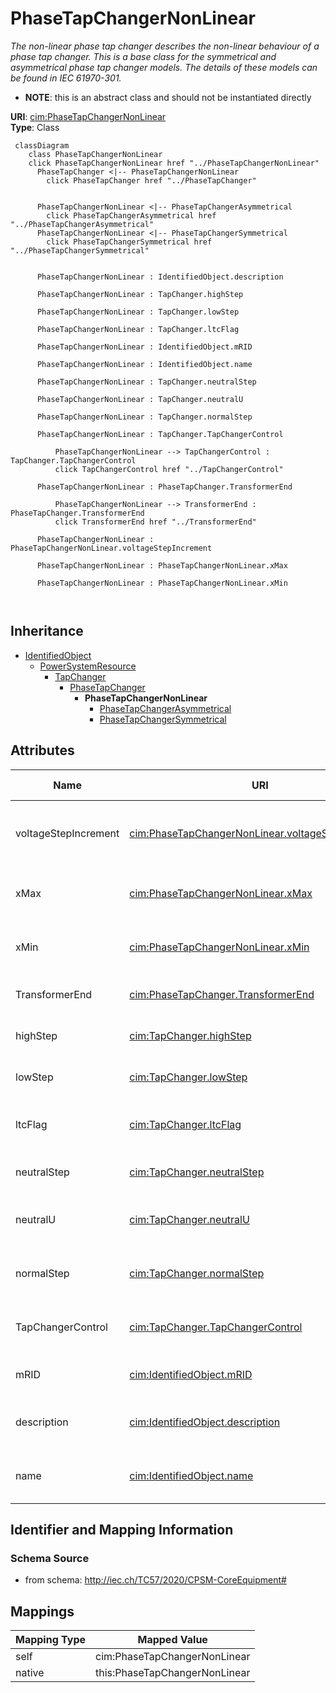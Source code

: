 # PhaseTapChangerNonLinear


_The non-linear phase tap changer describes the non-linear behaviour of a phase tap changer. This is a base class for the symmetrical and asymmetrical phase tap changer models. The details of these models can be found in IEC 61970-301._




* __NOTE__: this is an abstract class and should not be instantiated directly


**URI**: [cim:PhaseTapChangerNonLinear](http://iec.ch/TC57/CIM100#PhaseTapChangerNonLinear)<br />
**Type**: Class




```mermaid
 classDiagram
    class PhaseTapChangerNonLinear
    click PhaseTapChangerNonLinear href "../PhaseTapChangerNonLinear"
      PhaseTapChanger <|-- PhaseTapChangerNonLinear
        click PhaseTapChanger href "../PhaseTapChanger"
      

      PhaseTapChangerNonLinear <|-- PhaseTapChangerAsymmetrical
        click PhaseTapChangerAsymmetrical href "../PhaseTapChangerAsymmetrical"
      PhaseTapChangerNonLinear <|-- PhaseTapChangerSymmetrical
        click PhaseTapChangerSymmetrical href "../PhaseTapChangerSymmetrical"
      
      
      PhaseTapChangerNonLinear : IdentifiedObject.description
        
      PhaseTapChangerNonLinear : TapChanger.highStep
        
      PhaseTapChangerNonLinear : TapChanger.lowStep
        
      PhaseTapChangerNonLinear : TapChanger.ltcFlag
        
      PhaseTapChangerNonLinear : IdentifiedObject.mRID
        
      PhaseTapChangerNonLinear : IdentifiedObject.name
        
      PhaseTapChangerNonLinear : TapChanger.neutralStep
        
      PhaseTapChangerNonLinear : TapChanger.neutralU
        
      PhaseTapChangerNonLinear : TapChanger.normalStep
        
      PhaseTapChangerNonLinear : TapChanger.TapChangerControl
        
          PhaseTapChangerNonLinear --> TapChangerControl : TapChanger.TapChangerControl
          click TapChangerControl href "../TapChangerControl"
        
      PhaseTapChangerNonLinear : PhaseTapChanger.TransformerEnd
        
          PhaseTapChangerNonLinear --> TransformerEnd : PhaseTapChanger.TransformerEnd
          click TransformerEnd href "../TransformerEnd"
        
      PhaseTapChangerNonLinear : PhaseTapChangerNonLinear.voltageStepIncrement
        
      PhaseTapChangerNonLinear : PhaseTapChangerNonLinear.xMax
        
      PhaseTapChangerNonLinear : PhaseTapChangerNonLinear.xMin
        
      
```





## Inheritance
* [IdentifiedObject](IdentifiedObject.md)
    * [PowerSystemResource](PowerSystemResource.md)
        * [TapChanger](TapChanger.md)
            * [PhaseTapChanger](PhaseTapChanger.md)
                * **PhaseTapChangerNonLinear**
                    * [PhaseTapChangerAsymmetrical](PhaseTapChangerAsymmetrical.md)
                    * [PhaseTapChangerSymmetrical](PhaseTapChangerSymmetrical.md)



## Attributes


| Name | URI | Cardinality and Range | Description | Inheritance |
| ---  | --- | --- | --- | --- |
| voltageStepIncrement | [cim:PhaseTapChangerNonLinear.voltageStepIncrement](http://iec.ch/TC57/CIM100#PhaseTapChangerNonLinear.voltageStepIncrement) | 1 <br />  [PerCent](PerCent.md)  | The voltage step increment on the out of phase winding (the PowerTransformerE... | direct |
| xMax | [cim:PhaseTapChangerNonLinear.xMax](http://iec.ch/TC57/CIM100#PhaseTapChangerNonLinear.xMax) | 1 <br />  [Reactance](Reactance.md)  | The reactance depends on the tap position according to a u shaped curve | direct |
| xMin | [cim:PhaseTapChangerNonLinear.xMin](http://iec.ch/TC57/CIM100#PhaseTapChangerNonLinear.xMin) | 1 <br />  [Reactance](Reactance.md)  | The reactance depend on the tap position according to a u shaped curve | direct |
| TransformerEnd | [cim:PhaseTapChanger.TransformerEnd](http://iec.ch/TC57/CIM100#PhaseTapChanger.TransformerEnd) | 1 <br />  [TransformerEnd](TransformerEnd.md)  | Transformer end to which this phase tap changer belongs | [PhaseTapChanger](PhaseTapChanger.md) |
| highStep | [cim:TapChanger.highStep](http://iec.ch/TC57/CIM100#TapChanger.highStep) | 1 <br />  integer  | Highest possible tap step position, advance from neutral | [TapChanger](TapChanger.md) |
| lowStep | [cim:TapChanger.lowStep](http://iec.ch/TC57/CIM100#TapChanger.lowStep) | 1 <br />  integer  | Lowest possible tap step position, retard from neutral | [TapChanger](TapChanger.md) |
| ltcFlag | [cim:TapChanger.ltcFlag](http://iec.ch/TC57/CIM100#TapChanger.ltcFlag) | 1 <br />  boolean  | Specifies whether or not a TapChanger has load tap changing capabilities | [TapChanger](TapChanger.md) |
| neutralStep | [cim:TapChanger.neutralStep](http://iec.ch/TC57/CIM100#TapChanger.neutralStep) | 1 <br />  integer  | The neutral tap step position for this winding | [TapChanger](TapChanger.md) |
| neutralU | [cim:TapChanger.neutralU](http://iec.ch/TC57/CIM100#TapChanger.neutralU) | 1 <br />  [Voltage](Voltage.md)  | Voltage at which the winding operates at the neutral tap setting | [TapChanger](TapChanger.md) |
| normalStep | [cim:TapChanger.normalStep](http://iec.ch/TC57/CIM100#TapChanger.normalStep) | 1 <br />  integer  | The tap step position used in normal network operation for this winding | [TapChanger](TapChanger.md) |
| TapChangerControl | [cim:TapChanger.TapChangerControl](http://iec.ch/TC57/CIM100#TapChanger.TapChangerControl) | 0..1 <br />  [TapChangerControl](TapChangerControl.md)  | The regulating control scheme in which this tap changer participates | [TapChanger](TapChanger.md) |
| mRID | [cim:IdentifiedObject.mRID](http://iec.ch/TC57/CIM100#IdentifiedObject.mRID) | 1 <br />  string  | Master resource identifier issued by a model authority | [IdentifiedObject](IdentifiedObject.md) |
| description | [cim:IdentifiedObject.description](http://iec.ch/TC57/CIM100#IdentifiedObject.description) | 0..1 <br />  string  | The description is a free human readable text describing or naming the object | [IdentifiedObject](IdentifiedObject.md) |
| name | [cim:IdentifiedObject.name](http://iec.ch/TC57/CIM100#IdentifiedObject.name) | 1 <br />  string  | The name is any free human readable and possibly non unique text naming the o... | [IdentifiedObject](IdentifiedObject.md) |









## Identifier and Mapping Information







### Schema Source


* from schema: http://iec.ch/TC57/2020/CPSM-CoreEquipment#





## Mappings

| Mapping Type | Mapped Value |
| ---  | ---  |
| self | cim:PhaseTapChangerNonLinear |
| native | this:PhaseTapChangerNonLinear |




